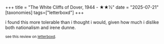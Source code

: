 +++
title = "The White Cliffs of Dover, 1944 - ★★½"
date = "2025-07-21"
[taxonomies]
tags=["letterboxd"]
+++

i found this more tolerable than i thought i would, given how much i dislike both nationalism and irene dunne.

<small>see this review on <a href="https://letterboxd.com/nonmodernist/film/the-white-cliffs-of-dover/">letterboxd</a>.</small>